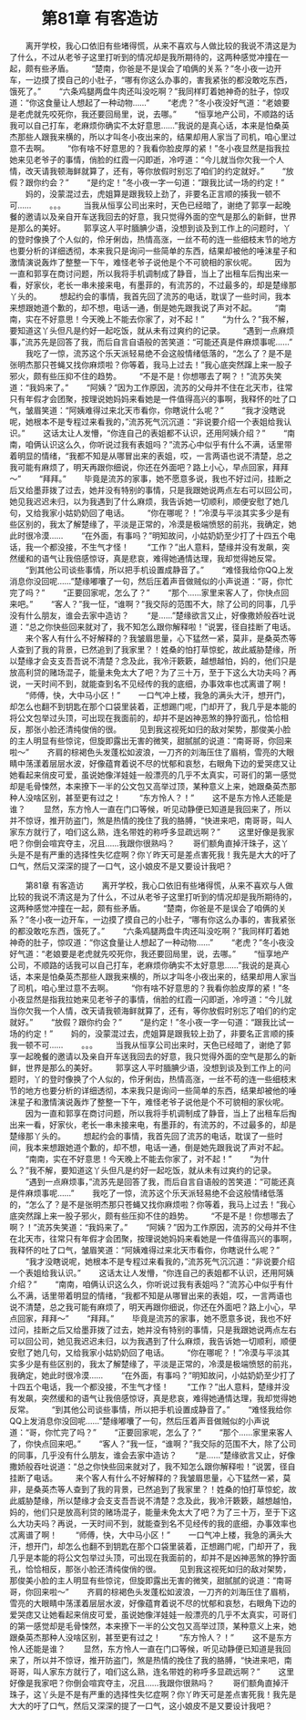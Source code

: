 # 　　第81章 有客造访
　　离开学校，我心口依旧有些堵得慌，从来不喜欢与人做比较的我说不清这是为了什么，不过从老爷子这里打听到的情况却是我所期待的，这两种感觉冲撞在一起，颇有些矛盾。
　　“楚南，你爸是不是误会了咱俩的关系？”冬小夜一边开车，一边摸了摸自己的小肚子，“哪有你这么办事的，害我紧张的都没敢吃东西，饿死了。”
　　“六条鸡腿两盘牛肉还叫没吃啊？”我同样盯着她神奇的肚子，惊叹道：“你这食量让人想起了一种动物……”
　　“老虎？”冬小夜没好气道：“老娘要是老虎就先咬死你，我还要回局里，说，去哪。”
　　“恒享地产公司，不顺路的话我可以自己打车，老麻烦你确实不太好意思……”我说的是真心话，本来是怕桑英杰那些人跟我来横的，所以才叫冬小夜出来的，结果却用人家当了司机，咱心里过意不去啊。
　　“你有啥不好意思的？我看你脸皮厚的紧！”冬小夜显然是指我拉她来见老爷子的事情，俏脸的红霞一闪即逝，冷哼道：“今儿就当你欠我一个人情，改天请我顿海鲜就算了，还有，等你放假时别忘了咱们的约定就好。”
　　“放假？跟你约会？”
　　“是约定！”冬小夜一字一句道：“跟我比试一场的约定！”
　　妈的，没蒙混过去，虎姐算是跟我较上劲了，非要名正言顺的揍我一顿不可……
　　。。。
　　当我从恒享公司出来时，天色已经暗了，谢绝了郭享一起晚餐的邀请以及亲自开车送我回去的好意，我只觉得外面的空气是那么的新鲜，世界是那么的美好。
　　郭享这人平时腼腆少语，没想到谈及到工作上的问题时，丫的登时像换了个人似的，伶牙俐齿，热情高涨，一丝不苟的连一些细枝末节的地方也要分析的详细透彻，本来我只是询问一些简单的东西，结果却被他的唾沫星子和激情演说轰炸了整整一下午，难怪老爷子说他是个不可貌相的家伙呢。
　　因为一直和郭享在商讨问题，所以我将手机调制成了静音，当上了出租车后掏出来一看，好家伙，老长一串未接来电，有墨菲的，有流苏的，不过最多的，却是楚缘那丫头的。
　　想起约会的事情，我首先回了流苏的电话，耽误了一些时间，我本来想跟她道个歉的，却不想，电话一通，倒是她先跟我说了声对不起。
　　“南南，实在不好意思！今天晚上不能去你家了，对不起！”
　　“为什么？”我不解，要知道这丫头但凡是约好一起吃饭，就从未有过爽约的记录。
　　“遇到一点麻烦事，”流苏先是回答了我，而后自言自语般的苦笑道：“可能还真是件麻烦事呢……”
　　我吃了一惊，流苏这个乐天派轻易绝不会这般情绪低落的，“怎么了？是不是张明杰那只苍蝇又找你麻烦啦？你等着，我马上过去！”我心底突然蹿上来一股子邪火，颇有些压抑不住的趋势。
　　“不是不是！你想哪去了啊？！”流苏失笑道：“我妈来了。”
　　“阿姨？”因为工作原因，流苏的父母并不住在北天市，往常只有年假才会团聚，按理说她妈妈来看她是一件值得高兴的事啊，我释怀的吐了口气，皱眉笑道：“阿姨难得过来北天市看你，你瞎说什么呢？”
　　“我才没瞎说呢，她根本不是专程过来看我的，”流苏死气沉沉道：“非说要介绍一个表姐给我认识。”
　　这话太让人发懵，“你连自己的表姐都不认识，还用阿姨介绍？”
　　“南南，咱俩认识这么久，你听说过我有表姐吗？”流苏心中似乎有什么不满，话里带着明显的情绪，“我都不知是从哪冒出来的表姐，哎，一言两语也说不清楚，总之我可能有麻烦了，明天再跟你细说，你还在外面吧？路上小心，早点回家，拜拜～”
　　“拜拜。”
　　毕竟是流苏的家事，她不愿意多说，我也不好过问，挂断之后又给墨菲拨了过去，她并没有特别的事情，只是我跟她说两点左右可以回公司，她见我迟迟未归，以为我遇到了什么麻烦，我告诉她一切顺利，顺便安慰了她几句，又给我家小姑奶奶回了电话。
　　“你在哪呢？！”冷漠与平淡其实多少是有些区别的，我太了解楚缘了，平淡是正常的，冷漠是极端愤怒的前兆，我确定，她此时很冷漠……
　　“在外面，有事吗？”明知故问，小姑奶奶至少打了十四五个电话，我一个都没接，不生气才怪！
　　“工作？”出人意料，楚缘并没有发飙，突然缓和的语气让我倍感惊讶，真是悲哀，难得她通情达理，我却觉得她反常。
　　“到其他公司谈些事情，所以把手机设置成静音了。”
　　“难怪我给你QQ上发消息你没回呢……”楚缘嘟囔了一句，然后压着声音做贼似的小声说道：“哥，你忙完了吗？”
　　“正要回家呢，怎么了？”
　　“那个……家里来客人了，你快点回来吧。”
　　“客人？”我一怔，“谁啊？”我交际的范围不大，除了公司的同事，几乎没有什么朋友，谁会去家中造访？
　　“是……”楚缘欲言又止，好像撒娇般吞吐说道：“总之你快些回来就对了，我不知怎么跟你解释啦！”说罢，径自挂断了电话。
　　来个客人有什么不好解释的？我皱眉思量，心下猛然一紧，莫非，是桑英杰等人查到了我的背景，已然追到了我家里？！姓桑的怕打草惊蛇，故此威胁楚缘，所以楚缘才会支支吾吾说不清楚？念及此，我冷汗簌簌，越想越怕，妈的，他们只是放高利贷的赌场混子，能量未免太大了吧？为了三十万，至于下这么大功夫吗？再说，一天时间不到，就能查到名不见经传的我的底细，办事效率也忒离谱了啊！
　　“师傅，快，大中马小区！”
　　一口气冲上楼，我急的满头大汗，想开门，却怎么也翻不到钥匙在那个口袋里装着，正想踢门呢，门却开了，我几乎是本能的将公文包举过头顶，可出现在我面前的，却并不是凶神恶煞的狰狞面孔，恰恰相反，那张小脸还清纯俊俏的很。
　　见到我这视死如归的敌对架势，那俊美小脸的主人明显有些惊诧，但旋即露出无害的微笑，甜腻腻的说道：“南哥哥，你回来啦～”
　　齐肩的棕褐色头发蓬松如波浪，一刀齐的刘海压住了眉梢，雪亮的大眼睛中荡漾着层层水波，好像蕴育着说不尽的忧郁和哀愁，右眼角下边的爱哭痣又让她看起来俏皮可爱，虽说她像洋娃娃一般漂亮的几乎不太真实，可哥们的第一感觉却是毛骨悚然，本来撩下一半的公文包又高举过顶，某种意义上来，她跟桑英杰那种人没啥区别，甚至更有过之！
　　“东方怜人？！”
　　这不是东方怜人还能是谁？
　　显然，东方怜人一直在门口等候，听见动静便已知道是我回来了，所以并不惊讶，推开防盗门，煞是热情的挽住了我的胳膊，“快进来吧，南哥哥，叫人家东方就行了，咱们这么熟，连名带姓的称呼多显疏远啊？”
　　这里好像是我家吧？你倒会喧宾夺主，况且……我跟你很熟吗？
　　哥们额角直掉汗珠子，这丫头是不是有严重的选择性失忆症啊？你丫昨天可是差点害死我！我先是大大的吁了口气，然后又深深的提了一口气，这小娘皮不是又要设计我吧？

　　第81章 有客造访
　　离开学校，我心口依旧有些堵得慌，从来不喜欢与人做比较的我说不清这是为了什么，不过从老爷子这里打听到的情况却是我所期待的，这两种感觉冲撞在一起，颇有些矛盾。
　　“楚南，你爸是不是误会了咱俩的关系？”冬小夜一边开车，一边摸了摸自己的小肚子，“哪有你这么办事的，害我紧张的都没敢吃东西，饿死了。”
　　“六条鸡腿两盘牛肉还叫没吃啊？”我同样盯着她神奇的肚子，惊叹道：“你这食量让人想起了一种动物……”
　　“老虎？”冬小夜没好气道：“老娘要是老虎就先咬死你，我还要回局里，说，去哪。”
　　“恒享地产公司，不顺路的话我可以自己打车，老麻烦你确实不太好意思……”我说的是真心话，本来是怕桑英杰那些人跟我来横的，所以才叫冬小夜出来的，结果却用人家当了司机，咱心里过意不去啊。
　　“你有啥不好意思的？我看你脸皮厚的紧！”冬小夜显然是指我拉她来见老爷子的事情，俏脸的红霞一闪即逝，冷哼道：“今儿就当你欠我一个人情，改天请我顿海鲜就算了，还有，等你放假时别忘了咱们的约定就好。”
　　“放假？跟你约会？”
　　“是约定！”冬小夜一字一句道：“跟我比试一场的约定！”
　　妈的，没蒙混过去，虎姐算是跟我较上劲了，非要名正言顺的揍我一顿不可……
　　。。。
　　当我从恒享公司出来时，天色已经暗了，谢绝了郭享一起晚餐的邀请以及亲自开车送我回去的好意，我只觉得外面的空气是那么的新鲜，世界是那么的美好。
　　郭享这人平时腼腆少语，没想到谈及到工作上的问题时，丫的登时像换了个人似的，伶牙俐齿，热情高涨，一丝不苟的连一些细枝末节的地方也要分析的详细透彻，本来我只是询问一些简单的东西，结果却被他的唾沫星子和激情演说轰炸了整整一下午，难怪老爷子说他是个不可貌相的家伙呢。
　　因为一直和郭享在商讨问题，所以我将手机调制成了静音，当上了出租车后掏出来一看，好家伙，老长一串未接来电，有墨菲的，有流苏的，不过最多的，却是楚缘那丫头的。
　　想起约会的事情，我首先回了流苏的电话，耽误了一些时间，我本来想跟她道个歉的，却不想，电话一通，倒是她先跟我说了声对不起。
　　“南南，实在不好意思！今天晚上不能去你家了，对不起！”
　　“为什么？”我不解，要知道这丫头但凡是约好一起吃饭，就从未有过爽约的记录。
　　“遇到一点麻烦事，”流苏先是回答了我，而后自言自语般的苦笑道：“可能还真是件麻烦事呢……”
　　我吃了一惊，流苏这个乐天派轻易绝不会这般情绪低落的，“怎么了？是不是张明杰那只苍蝇又找你麻烦啦？你等着，我马上过去！”我心底突然蹿上来一股子邪火，颇有些压抑不住的趋势。
　　“不是不是！你想哪去了啊？！”流苏失笑道：“我妈来了。”
　　“阿姨？”因为工作原因，流苏的父母并不住在北天市，往常只有年假才会团聚，按理说她妈妈来看她是一件值得高兴的事啊，我释怀的吐了口气，皱眉笑道：“阿姨难得过来北天市看你，你瞎说什么呢？”
　　“我才没瞎说呢，她根本不是专程过来看我的，”流苏死气沉沉道：“非说要介绍一个表姐给我认识。”
　　这话太让人发懵，“你连自己的表姐都不认识，还用阿姨介绍？”
　　“南南，咱俩认识这么久，你听说过我有表姐吗？”流苏心中似乎有什么不满，话里带着明显的情绪，“我都不知是从哪冒出来的表姐，哎，一言两语也说不清楚，总之我可能有麻烦了，明天再跟你细说，你还在外面吧？路上小心，早点回家，拜拜～”
　　“拜拜。”
　　毕竟是流苏的家事，她不愿意多说，我也不好过问，挂断之后又给墨菲拨了过去，她并没有特别的事情，只是我跟她说两点左右可以回公司，她见我迟迟未归，以为我遇到了什么麻烦，我告诉她一切顺利，顺便安慰了她几句，又给我家小姑奶奶回了电话。
　　“你在哪呢？！”冷漠与平淡其实多少是有些区别的，我太了解楚缘了，平淡是正常的，冷漠是极端愤怒的前兆，我确定，她此时很冷漠……
　　“在外面，有事吗？”明知故问，小姑奶奶至少打了十四五个电话，我一个都没接，不生气才怪！
　　“工作？”出人意料，楚缘并没有发飙，突然缓和的语气让我倍感惊讶，真是悲哀，难得她通情达理，我却觉得她反常。
　　“到其他公司谈些事情，所以把手机设置成静音了。”
　　“难怪我给你QQ上发消息你没回呢……”楚缘嘟囔了一句，然后压着声音做贼似的小声说道：“哥，你忙完了吗？”
　　“正要回家呢，怎么了？”
　　“那个……家里来客人了，你快点回来吧。”
　　“客人？”我一怔，“谁啊？”我交际的范围不大，除了公司的同事，几乎没有什么朋友，谁会去家中造访？
　　“是……”楚缘欲言又止，好像撒娇般吞吐说道：“总之你快些回来就对了，我不知怎么跟你解释啦！”说罢，径自挂断了电话。
　　来个客人有什么不好解释的？我皱眉思量，心下猛然一紧，莫非，是桑英杰等人查到了我的背景，已然追到了我家里？！姓桑的怕打草惊蛇，故此威胁楚缘，所以楚缘才会支支吾吾说不清楚？念及此，我冷汗簌簌，越想越怕，妈的，他们只是放高利贷的赌场混子，能量未免太大了吧？为了三十万，至于下这么大功夫吗？再说，一天时间不到，就能查到名不见经传的我的底细，办事效率也忒离谱了啊！
　　“师傅，快，大中马小区！”
　　一口气冲上楼，我急的满头大汗，想开门，却怎么也翻不到钥匙在那个口袋里装着，正想踢门呢，门却开了，我几乎是本能的将公文包举过头顶，可出现在我面前的，却并不是凶神恶煞的狰狞面孔，恰恰相反，那张小脸还清纯俊俏的很。
　　见到我这视死如归的敌对架势，那俊美小脸的主人明显有些惊诧，但旋即露出无害的微笑，甜腻腻的说道：“南哥哥，你回来啦～”
　　齐肩的棕褐色头发蓬松如波浪，一刀齐的刘海压住了眉梢，雪亮的大眼睛中荡漾着层层水波，好像蕴育着说不尽的忧郁和哀愁，右眼角下边的爱哭痣又让她看起来俏皮可爱，虽说她像洋娃娃一般漂亮的几乎不太真实，可哥们的第一感觉却是毛骨悚然，本来撩下一半的公文包又高举过顶，某种意义上来，她跟桑英杰那种人没啥区别，甚至更有过之！
　　“东方怜人？！”
　　这不是东方怜人还能是谁？
　　显然，东方怜人一直在门口等候，听见动静便已知道是我回来了，所以并不惊讶，推开防盗门，煞是热情的挽住了我的胳膊，“快进来吧，南哥哥，叫人家东方就行了，咱们这么熟，连名带姓的称呼多显疏远啊？”
　　这里好像是我家吧？你倒会喧宾夺主，况且……我跟你很熟吗？
　　哥们额角直掉汗珠子，这丫头是不是有严重的选择性失忆症啊？你丫昨天可是差点害死我！我先是大大的吁了口气，然后又深深的提了一口气，这小娘皮不是又要设计我吧？
